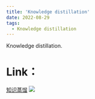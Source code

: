 ```yaml
---
title: 'Knowledge distillation'
date: 2022-08-29
tags:
  - Knowledge distillation
---
```


Knowledge distillation.

Link：
======
<a href="https://zhuanlan.zhihu.com/p/561968313">知识蒸馏</a>
<img src="https://img.shields.io/badge/in-%E7%9F%A5%E4%B9%8E-blue">&emsp;
